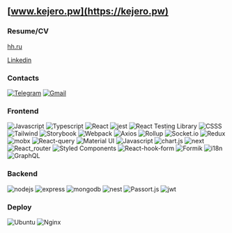 ## [www.kejero.pw](https://kejero.pw)  

### Resume/CV
[hh.ru](https://hh.ru/resume/b071ac9cff09e030b20039ed1f657659444e61)

[Linkedin](https://www.linkedin.com/in/maxim-peters-560711254) 

### Contacts
[![Telegram](https://img.shields.io/badge/-Telegram-0d1117?style=for-the-badge&logo=telegram)](https://t.me/kejrrr)
[![Gmail](https://img.shields.io/badge/-email-0d1117?style=for-the-badge&logo=gmail)](mailto:kejerino@yandex.ru)

### Frontend
![Javascript](https://img.shields.io/badge/-Javascript-0d1117?style=for-the-badge&logo=Javascript) ![Typescript](https://img.shields.io/badge/-Typescript-0d1117?style=for-the-badge&logo=Typescript) ![React](https://img.shields.io/badge/-React-0d1117?style=for-the-badge&logo=React) ![jest](https://img.shields.io/badge/-jest_&_enzyme-0d1117?style=for-the-badge&logo=jest) ![React Testing Library](https://img.shields.io/badge/-react_testing_library-0d1117?style=for-the-badge&logo=Testing-Library) ![CSSS](https://img.shields.io/badge/-SCSS/modules-0d1117?style=for-the-badge&logo=sass) ![Tailwind](https://img.shields.io/badge/-tailwind-0d1117?style=for-the-badge&logo=tailwindcss) ![Storybook](https://img.shields.io/badge/-Storybook-0d1117?style=for-the-badge&logo=Storybook) ![Webpack](https://img.shields.io/badge/-Webpack-0d1117?style=for-the-badge&logo=Webpack) ![Axios](https://img.shields.io/badge/-Axios-0d1117?style=for-the-badge&logo=Axios) ![Rollup](https://img.shields.io/badge/-Rollup-0d1117?style=for-the-badge&logo=Rollup.js) ![Socket.io](https://img.shields.io/badge/-Socket.io-0d1117?style=for-the-badge&logo=Socket.io) ![Redux](https://img.shields.io/badge/-Redux-0d1117?style=for-the-badge&logo=Redux) ![mobx](https://img.shields.io/badge/-mobx-0d1117?style=for-the-badge&logo=mobx) ![React-query](https://img.shields.io/badge/-React_query-0d1117?style=for-the-badge&logo=React-query) ![Material UI](https://img.shields.io/badge/-Material_UI-0d1117?style=for-the-badge&logo=mui) ![Javascript](https://img.shields.io/badge/-ant_Design-0d1117?style=for-the-badge&logo=ant-design) ![chart.js](https://img.shields.io/badge/-chart.js-0d1117?style=for-the-badge&logo=chart.js) ![next](https://img.shields.io/badge/-next.js-0d1117?style=for-the-badge&logo=next.js) ![React_router](https://img.shields.io/badge/-React_router-0d1117?style=for-the-badge&logo=react-router) ![Styled Components](https://img.shields.io/badge/-Styled_Components-0d1117?style=for-the-badge&logo=Styled-Components) ![React-hook-form](https://img.shields.io/badge/-React_hook_form-0d1117?style=for-the-badge&logo=React-hook-form) ![Formik](https://img.shields.io/badge/-formik-0d1117?style=for-the-badge&logo=formik) ![i18n](https://img.shields.io/badge/-i18next-0d1117?style=for-the-badge&logo=i18next) ![GraphQL](https://img.shields.io/badge/-GraphQL-0d1117?style=for-the-badge&logo=GraphQL)

### Backend
![nodejs](https://img.shields.io/badge/-Node.js-0d1117?style=for-the-badge&logo=node.js) ![express](https://img.shields.io/badge/-express-0d1117?style=for-the-badge&logo=express) ![mongodb](https://img.shields.io/badge/-mongo_db-0d1117?style=for-the-badge&logo=mongodb) ![nest](https://img.shields.io/badge/-nest.js-0d1117?style=for-the-badge&logo=nestjs) ![Passort.js](https://img.shields.io/badge/-passport.js-0d1117?style=for-the-badge&logo=Passport) ![jwt](https://img.shields.io/badge/-JWT-0d1117?style=for-the-badge&logo=json)

### Deploy
![Ubuntu](https://img.shields.io/badge/-Ubuntu-0d1117?style=for-the-badge&logo=Ubuntu) ![Nginx](https://img.shields.io/badge/-Nginx-0d1117?style=for-the-badge&logo=Nginx) 



